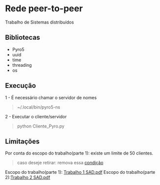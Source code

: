 # Rede peer-to-peer
Trabalho de Sistemas distribuídos



## Bibliotecas

 - Pyro5
 - uuid
 - time
 - threading
 - os
 
 ## Execução
 
 1 - É necessário chamar o servidor de nomes
 
 >~/.local/bin/pyro5-ns


 2 - Executar o cliente/servidor
 > python Cliente_Pyro.py


## Limitações


Por conta do escopo do trabalho(parte 1): existe um limite de 50 clientes.
> caso deseje retirar: remova essa [condição](https://github.com/xmatheus/Rede-P2P/blob/142e97be18a22449352f865b58e506f73b772690/Servidor_Pyro.py#L40)



Escopo do trabalho(parte 1): [Trabalho 1 SAD.pdf](https://github.com/xmatheus/Rede-P2P/files/6282247/Trabalho.1.SAD.pdf)
Escopo do trabalho(parte 2):[Trabalho 2 SAD.pdf](https://github.com/xmatheus/Rede-P2P/files/6525407/Trabalho.2.SAD.pdf)



